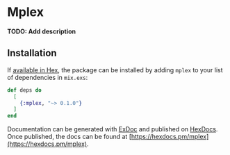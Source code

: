 # Mplex

**TODO: Add description**

## Installation

If [available in Hex](https://hex.pm/docs/publish), the package can be installed
by adding `mplex` to your list of dependencies in `mix.exs`:

```elixir
def deps do
  [
    {:mplex, "~> 0.1.0"}
  ]
end
```

Documentation can be generated with [ExDoc](https://github.com/elixir-lang/ex_doc)
and published on [HexDocs](https://hexdocs.pm). Once published, the docs can
be found at [https://hexdocs.pm/mplex](https://hexdocs.pm/mplex).

